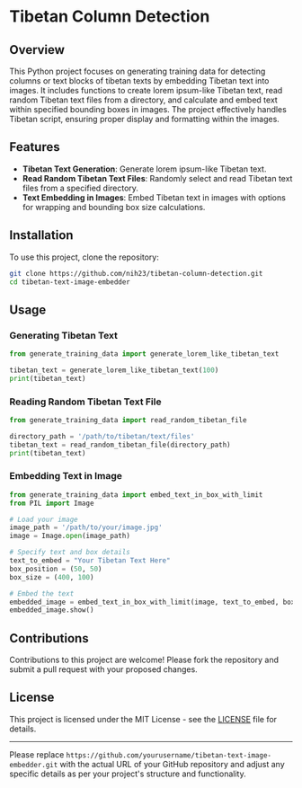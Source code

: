 # Tibetan Column Detection

## Overview
This Python project focuses on generating training data for detecting columns or text blocks of tibetan texts by embedding Tibetan text into images. It includes functions to create lorem ipsum-like Tibetan text, read random Tibetan text files from a directory, and calculate and embed text within specified bounding boxes in images. The project effectively handles Tibetan script, ensuring proper display and formatting within the images.

## Features
- **Tibetan Text Generation**: Generate lorem ipsum-like Tibetan text.
- **Read Random Tibetan Text Files**: Randomly select and read Tibetan text files from a specified directory.
- **Text Embedding in Images**: Embed Tibetan text in images with options for wrapping and bounding box size calculations.

## Installation

To use this project, clone the repository:

```bash
git clone https://github.com/nih23/tibetan-column-detection.git
cd tibetan-text-image-embedder
```

## Usage

### Generating Tibetan Text

```python
from generate_training_data import generate_lorem_like_tibetan_text

tibetan_text = generate_lorem_like_tibetan_text(100)
print(tibetan_text)
```

### Reading Random Tibetan Text File

```python
from generate_training_data import read_random_tibetan_file

directory_path = '/path/to/tibetan/text/files'
tibetan_text = read_random_tibetan_file(directory_path)
print(tibetan_text)
```

### Embedding Text in Image

```python
from generate_training_data import embed_text_in_box_with_limit
from PIL import Image

# Load your image
image_path = '/path/to/your/image.jpg'
image = Image.open(image_path)

# Specify text and box details
text_to_embed = "Your Tibetan Text Here"
box_position = (50, 50)
box_size = (400, 100)

# Embed the text
embedded_image = embed_text_in_box_with_limit(image, text_to_embed, box_position, box_size)
embedded_image.show()
```

## Contributions

Contributions to this project are welcome! Please fork the repository and submit a pull request with your proposed changes.

## License

This project is licensed under the MIT License - see the [LICENSE](LICENSE) file for details.

---

Please replace `https://github.com/yourusername/tibetan-text-image-embedder.git` with the actual URL of your GitHub repository and adjust any specific details as per your project's structure and functionality.